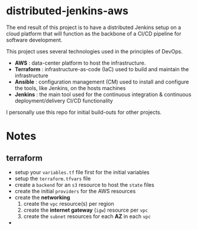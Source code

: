 # distributed-jenkins-aws
The end result of this project is to have a distributed Jenkins setup on a cloud platform that will function as the backbone of a CI/CD pipeline for software development.

This project uses several technologies used in the principles of DevOps. 
- **AWS** : data-center platform to host the infrastructure.
- **Terraform** : infrastructure-as-code (IaC) used to build and maintain the infrastructure
- **Ansible** : configuration management (CM) used to install and configure the tools, like Jenkins, on the hosts machines
- **Jenkins** : the main tool used for the continuous integration & continuous deployment/delivery CI/CD functionality

I personally use this repo for initial build-outs for other projects. 

# Notes

## terraform
- setup your `variables.tf` file first for the initial variables
- setup the `terraform.tfvars` file
- create a `backend` for an `s3` resource to host the `state` files
- create the initial `providers` for the AWS resources
- create the **networking**
  1. create the `vpc` resource(s) per region
  2. create the **internet gateway** (`igw`) resource per `vpc`
  3. create the `subnet` resources for each **AZ** in each `vpc`
- 